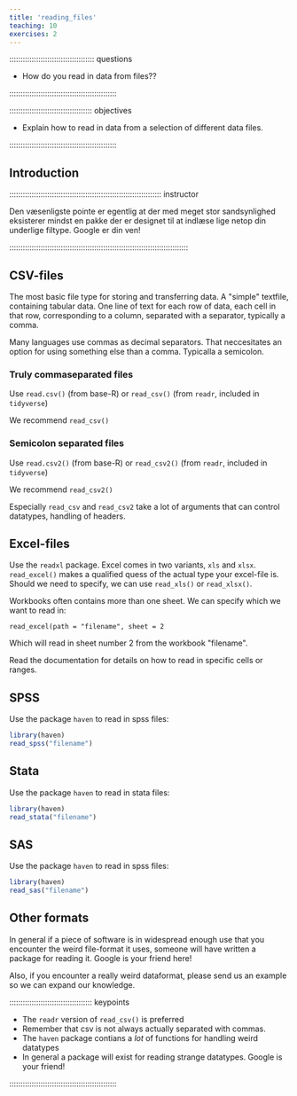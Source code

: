 ```yaml
---
title: 'reading_files'
teaching: 10
exercises: 2
---
```


:::::::::::::::::::::::::::::::::::::: questions 

- How do you read in data from files??

::::::::::::::::::::::::::::::::::::::::::::::::

::::::::::::::::::::::::::::::::::::: objectives

- Explain how to read in data from a selection of different data files. 

::::::::::::::::::::::::::::::::::::::::::::::::

## Introduction


:::::::::::::::::::::::::::::::::::::::::::::::::::::::::::::::::::: instructor

Den væsenligste pointe er egentlig at der med meget stor sandsynlighed
eksisterer mindst en pakke der er designet til at indlæse lige netop din
underlige filtype. Google er din ven!

::::::::::::::::::::::::::::::::::::::::::::::::::::::::::::::::::::::::::::::::

## CSV-files

The most basic file type for storing and transferring data. A "simple" textfile,
containing tabular data. One line of text for each row of data, each cell in
that row, corresponding to a column, separated with a separator, typically a 
comma.

Many languages use commas as decimal separators. That neccesitates an option 
for using something else than a comma. Typicalla a semicolon.

### Truly commaseparated files

Use `read.csv()` (from base-R) or `read_csv()` (from `readr`, included in `tidyverse`)

We recommend `read_csv()`

### Semicolon separated files

Use `read.csv2()` (from base-R) or `read_csv2()` (from `readr`, included in `tidyverse`)

We recommend `read_csv2()`

Especially `read_csv` and `read_csv2` take a lot of arguments that can control 
datatypes, handling of headers.

## Excel-files

Use the `readxl` package. Excel comes in two variants, `xls` and `xlsx`. `read_excel()`
makes a qualified quess of the actual type your excel-file is. Should we need to
specify, we can use `read_xls()` or `read_xlsx()`.

Workbooks often contains more than one sheet. We can specify which we want to 
read in:

`read_excel(path = "filename", sheet = 2`

Which will read in sheet number 2 from the workbook "filename".

Read the documentation for details on how to read in specific cells or ranges.


## SPSS

Use the package `haven` to read in spss files:


```r
library(haven)
read_spss("filename")
```


## Stata

Use the package `haven` to read in stata files:


```r
library(haven)
read_stata("filename")
```


## SAS

Use the package `haven` to read in spss files:


```r
library(haven)
read_sas("filename")
```


## Other formats

In general if a piece of software is in widespread enough use that you encounter
the weird file-format it uses, someone will have written a package for reading
it. Google is your friend here!

Also, if you encounter a really weird dataformat, please send us an example so
we can expand our knowledge.




::::::::::::::::::::::::::::::::::::: keypoints 

- The `readr` version of `read_csv()` is preferred
- Remember that csv is not always actually separated with commas.
- The `haven` package contians a _lot_ of functions for handling weird datatypes
- In general a package will exist for reading strange datatypes. Google is your friend!

::::::::::::::::::::::::::::::::::::::::::::::::

